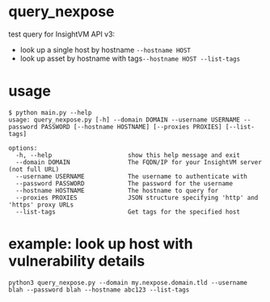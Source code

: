 # query_nexpose

test query for InsightVM API v3:<br>
* look up a single host by hostname `--hostname HOST`
* look up asset by hostname with tags`--hostname HOST --list-tags`

# usage
```
$ python main.py --help
usage: query_nexpose.py [-h] --domain DOMAIN --username USERNAME --password PASSWORD [--hostname HOSTNAME] [--proxies PROXIES] [--list-tags]

options:
  -h, --help                     show this help message and exit
  --domain DOMAIN                The FQDN/IP for your InsightVM server (not full URL)
  --username USERNAME            The username to authenticate with
  --password PASSWORD            The password for the username
  --hostname HOSTNAME            The hostname to query for
  --proxies PROXIES              JSON structure specifying 'http' and 'https' proxy URLs
  --list-tags                    Get tags for the specified host
```


# example: look up host with vulnerability details
`python3 query_nexpose.py --domain my.nexpose.domain.tld --username blah --password blah --hostname abc123 --list-tags`
